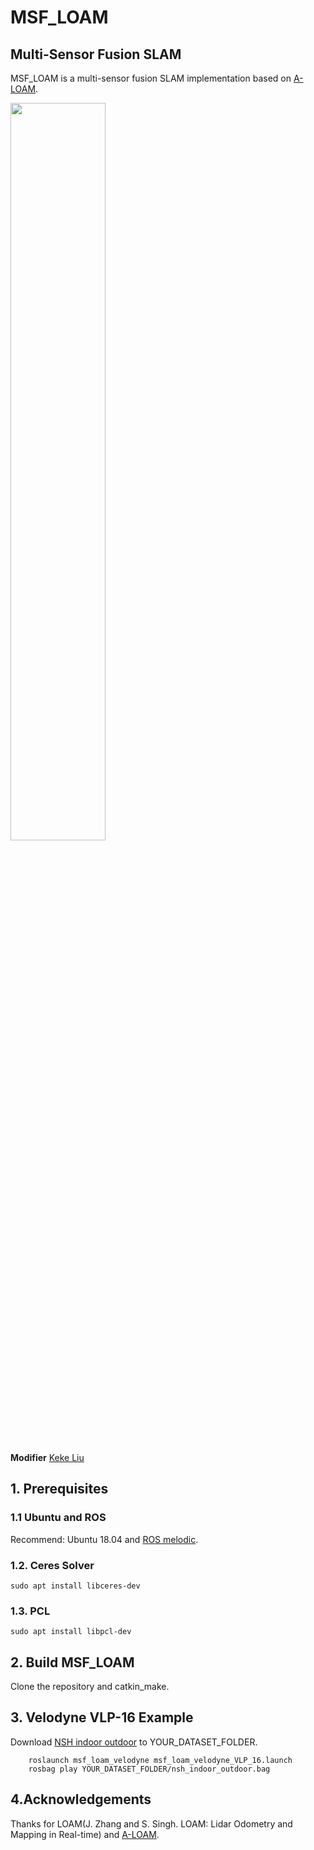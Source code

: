 # MSF_LOAM
## Multi-Sensor Fusion SLAM

MSF_LOAM is a multi-sensor fusion SLAM implementation based on [A-LOAM](https://github.com/HKUST-Aerial-Robotics/A-LOAM).

<img src="https://github.com/HKUST-Aerial-Robotics/A-LOAM/blob/devel/picture/kitti.png" width = 55% height = 55%/>

**Modifier** [Keke Liu](kekliu@outlook.com)

## 1. Prerequisites
### 1.1 **Ubuntu** and **ROS**
Recommend: Ubuntu 18.04 and [ROS melodic](http://wiki.ros.org/ROS/Installation).

### 1.2. **Ceres Solver**
```shell
sudo apt install libceres-dev
```

### 1.3. **PCL**
```shell
sudo apt install libpcl-dev
```

## 2. Build MSF_LOAM
Clone the repository and catkin_make.

## 3. Velodyne VLP-16 Example
Download [NSH indoor outdoor](https://drive.google.com/file/d/1s05tBQOLNEDDurlg48KiUWxCp-YqYyGH/view) to YOUR_DATASET_FOLDER. 

```
    roslaunch msf_loam_velodyne msf_loam_velodyne_VLP_16.launch
    rosbag play YOUR_DATASET_FOLDER/nsh_indoor_outdoor.bag
```

## 4.Acknowledgements
Thanks for LOAM(J. Zhang and S. Singh. LOAM: Lidar Odometry and Mapping in Real-time) and [A-LOAM](https://github.com/HKUST-Aerial-Robotics/A-LOAM).
